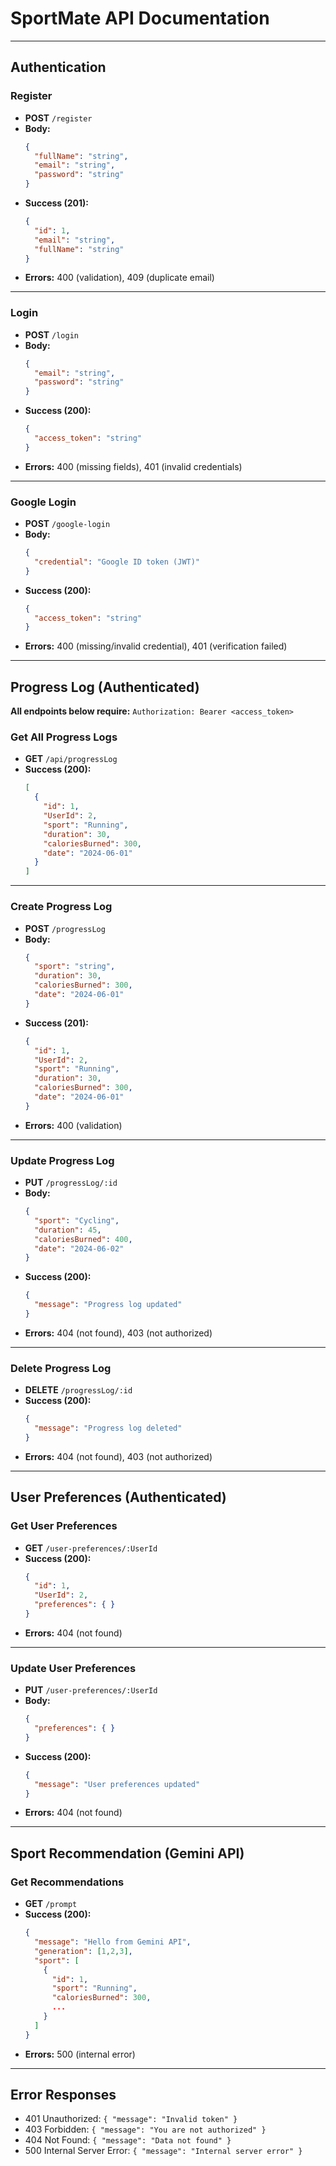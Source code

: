 # SportMate API Documentation

---

## Authentication

### Register
- **POST** `/register`
- **Body:**
  ```json
  {
    "fullName": "string",
    "email": "string",
    "password": "string"
  }
  ```
- **Success (201):**
  ```json
  {
    "id": 1,
    "email": "string",
    "fullName": "string"
  }
  ```
- **Errors:** 400 (validation), 409 (duplicate email)

---

### Login
- **POST** `/login`
- **Body:**
  ```json
  {
    "email": "string",
    "password": "string"
  }
  ```
- **Success (200):**
  ```json
  {
    "access_token": "string"
  }
  ```
- **Errors:** 400 (missing fields), 401 (invalid credentials)

---

### Google Login
- **POST** `/google-login`
- **Body:**
  ```json
  {
    "credential": "Google ID token (JWT)"
  }
  ```
- **Success (200):**
  ```json
  {
    "access_token": "string"
  }
  ```
- **Errors:** 400 (missing/invalid credential), 401 (verification failed)

---

## Progress Log (Authenticated)
**All endpoints below require:**
`Authorization: Bearer <access_token>`

### Get All Progress Logs
- **GET** `/api/progressLog`
- **Success (200):**
  ```json
  [
    {
      "id": 1,
      "UserId": 2,
      "sport": "Running",
      "duration": 30,
      "caloriesBurned": 300,
      "date": "2024-06-01"
    }
  ]
  ```

---

### Create Progress Log
- **POST** `/progressLog`
- **Body:**
  ```json
  {
    "sport": "string",
    "duration": 30,
    "caloriesBurned": 300,
    "date": "2024-06-01"
  }
  ```
- **Success (201):**
  ```json
  {
    "id": 1,
    "UserId": 2,
    "sport": "Running",
    "duration": 30,
    "caloriesBurned": 300,
    "date": "2024-06-01"
  }
  ```
- **Errors:** 400 (validation)

---

### Update Progress Log
- **PUT** `/progressLog/:id`
- **Body:**
  ```json
  {
    "sport": "Cycling",
    "duration": 45,
    "caloriesBurned": 400,
    "date": "2024-06-02"
  }
  ```
- **Success (200):**
  ```json
  {
    "message": "Progress log updated"
  }
  ```
- **Errors:** 404 (not found), 403 (not authorized)

---

### Delete Progress Log
- **DELETE** `/progressLog/:id`
- **Success (200):**
  ```json
  {
    "message": "Progress log deleted"
  }
  ```
- **Errors:** 404 (not found), 403 (not authorized)

---

## User Preferences (Authenticated)

### Get User Preferences
- **GET** `/user-preferences/:UserId`
- **Success (200):**
  ```json
  {
    "id": 1,
    "UserId": 2,
    "preferences": { }
  }
  ```
- **Errors:** 404 (not found)

---

### Update User Preferences
- **PUT** `/user-preferences/:UserId`
- **Body:**
  ```json
  {
    "preferences": { }
  }
  ```
- **Success (200):**
  ```json
  {
    "message": "User preferences updated"
  }
  ```
- **Errors:** 404 (not found)

---

## Sport Recommendation (Gemini API)

### Get Recommendations
- **GET** `/prompt`
- **Success (200):**
  ```json
  {
    "message": "Hello from Gemini API",
    "generation": [1,2,3],
    "sport": [
      {
        "id": 1,
        "sport": "Running",
        "caloriesBurned": 300,
        ...
      }
    ]
  }
  ```
- **Errors:** 500 (internal error)

---

## Error Responses
- 401 Unauthorized: `{ "message": "Invalid token" }`
- 403 Forbidden: `{ "message": "You are not authorized" }`
- 404 Not Found: `{ "message": "Data not found" }`
- 500 Internal Server Error: `{ "message": "Internal server error" }`